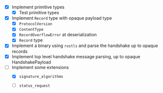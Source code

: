 - [x] Implement primitive types
    - [x] Test primitive types
- [x] Implement `Record` type with opaque payload type
    - [x] `ProtocolVersion`
    - [x] `ContentType`
    - [x] `RecordOverflowError` at deserialization
    - [x] `Record` type
- [x] Implement a binary using `rustls` and parse the handshake up to opaque records
- [x] Implement top level handshake message parsing, up to opaque HandshakePayload
- [ ] Implement some extensions
    - [x] `signature_algorithms`
    - [ ] `status_request`

